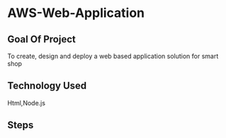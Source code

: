 # AWS-Web-Application 

## Goal Of Project
To create, design and deploy a web based application solution for smart shop

## Technology Used
Html,Node.js

## Steps